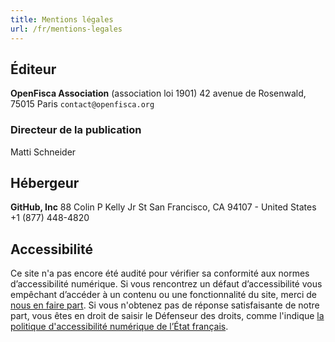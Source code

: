```yaml
---
title: Mentions légales
url: /fr/mentions-legales
---
```


## Éditeur

**OpenFisca Association** (association loi 1901)
42 avenue de Rosenwald, 75015 Paris
`contact@openfisca.org`

### Directeur de la publication

Matti Schneider

## Hébergeur

**GitHub, Inc**
88 Colin P Kelly Jr St
San Francisco, CA 94107 - United States
+1 (877) 448-4820

## Accessibilité

Ce site n'a pas encore été audité pour vérifier sa conformité aux normes d’accessibilité numérique. Si vous rencontrez un défaut d’accessibilité vous empêchant d’accéder à un contenu ou une fonctionnalité du site, merci de [nous en faire part](mailto:contact@openfica.org?subject=Accessibilite). Si vous n'obtenez pas de réponse satisfaisante de notre part, vous êtes en droit de saisir le Défenseur des droits, comme l'indique [la politique d'accessibilité numérique de l’État français](https://references.modernisation.gouv.fr/accessibilite-numerique).
